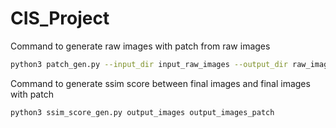 # CIS_Project

Command to generate raw images with patch from raw images
```bash
python3 patch_gen.py --input_dir input_raw_images --output_dir raw_images_patch --start_pos 50 50 --patch_area 0.1
```


Command to generate ssim score between final images and final images with patch
```bash
python3 ssim_score_gen.py output_images output_images_patch
```
